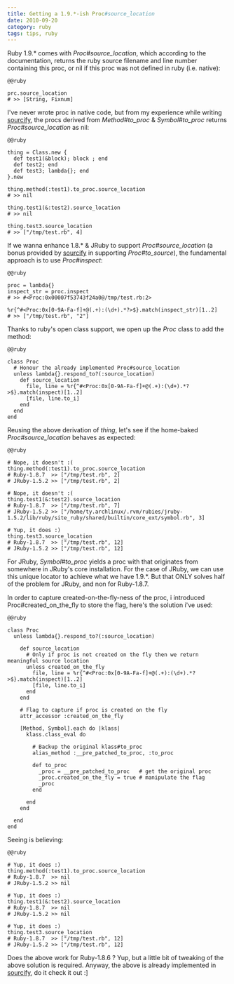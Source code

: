 ```yaml
--- 
title: Getting a 1.9.*-ish Proc#source_location
date: 2010-09-20
category: ruby
tags: tips, ruby
---
```

Ruby 1.9.* comes with *Proc#source_location*, which according to the documentation,
returns the ruby source filename and line number containing this proc, or nil if
this proc was not defined in ruby (i.e. native):

    @@ruby

    prc.source_location
    # >> [String, Fixnum]

I've never wrote proc in native code, but from my experience while writing
[sourcify](http://github.com/ngty/sourcify), the procs derived from
*Method#to_proc* & *Symbol#to_proc* returns *Proc#source_location* as nil:

    @@ruby

    thing = Class.new {
      def test1(&block); block ; end
      def test2; end
      def test3; lambda{}; end
    }.new

    thing.method(:test1).to_proc.source_location
    # >> nil

    thing.test1(&:test2).source_location
    # >> nil

    thing.test3.source_location
    # >> ["/tmp/test.rb", 4]

If we wanna enhance 1.8.* & JRuby to support *Proc#source_location* (a bonus
provided by [sourcify](http://github.com/ngty/sourcify) in supporting
*Proc#to_source*), the fundamental approach is to use *Proc#inspect*:

    @@ruby

    proc = lambda{}
    inspect_str = proc.inspect
    # >> #<Proc:0x00007f53743f24a0@/tmp/test.rb:2>

    %r{^#<Proc:0x[0-9A-Fa-f]+@(.+):(\d+).*?>$}.match(inspect_str)[1..2]
    # >> ["/tmp/test.rb", "2"]

Thanks to ruby's open class support, we open up the *Proc* class to add the method:

    @@ruby

    class Proc
      # Honour the already implemented Proc#source_location
      unless lambda{}.respond_to?(:source_location)
        def source_location
          file, line = %r{^#<Proc:0x[0-9A-Fa-f]+@(.+):(\d+).*?>$}.match(inspect)[1..2]
          [file, line.to_i]
        end
      end
    end

Reusing the above derivation of *thing*, let's see if the home-baked *Proc#source_location*
behaves as expected:

    @@ruby

    # Nope, it doesn't :(
    thing.method(:test1).to_proc.source_location
    # Ruby-1.8.7  >> ["/tmp/test.rb", 2]
    # JRuby-1.5.2 >> ["/tmp/test.rb", 2]

    # Nope, it doesn't :(
    thing.test1(&:test2).source_location
    # Ruby-1.8.7  >> ["/tmp/test.rb", 7]
    # JRuby-1.5.2 >> ["/home/ty.archlinux/.rvm/rubies/jruby-1.5.2/lib/ruby/site_ruby/shared/builtin/core_ext/symbol.rb", 3]

    # Yup, it does :)
    thing.test3.source_location
    # Ruby-1.8.7  >> ["/tmp/test.rb", 12]
    # JRuby-1.5.2 >> ["/tmp/test.rb", 12]

For JRuby, *Symbol#to_proc* yields a proc with that originates from somewhere in JRuby's
core installation. For the case of JRuby, we can use this unique locator to achieve what
we have 1.9.*. But that ONLY solves half of the problem for JRuby, and non for Ruby-1.8.7.

In order to capture created-on-the-fly-ness of the proc, i introduced
Proc#created_on_the_fly to store the flag, here's the solution i've used:

    @@ruby

    class Proc
      unless lambda{}.respond_to?(:source_location)

        def source_location
          # Only if proc is not created on the fly then we return meaningful source location
          unless created_on_the_fly
            file, line = %r{^#<Proc:0x[0-9A-Fa-f]+@(.+):(\d+).*?>$}.match(inspect)[1..2]
            [file, line.to_i]
          end
        end

        # Flag to capture if proc is created on the fly
        attr_accessor :created_on_the_fly

        [Method, Symbol].each do |klass|
          klass.class_eval do

            # Backup the original klass#to_proc
            alias_method :__pre_patched_to_proc, :to_proc

            def to_proc
              _proc = __pre_patched_to_proc   # get the original proc
              _proc.created_on_the_fly = true # manipulate the flag
              _proc
            end

          end
        end

      end
    end

Seeing is believing:

    @@ruby

    # Yup, it does :)
    thing.method(:test1).to_proc.source_location
    # Ruby-1.8.7  >> nil
    # JRuby-1.5.2 >> nil

    # Yup, it does :)
    thing.test1(&:test2).source_location
    # Ruby-1.8.7  >> nil
    # JRuby-1.5.2 >> nil

    # Yup, it does :)
    thing.test3.source_location
    # Ruby-1.8.7  >> ["/tmp/test.rb", 12]
    # JRuby-1.5.2 >> ["/tmp/test.rb", 12]

Does the above work for Ruby-1.8.6 ? Yup, but a little bit of tweaking of the above
solution is required. Anyway, the above is already implemented in
[sourcify](http://github.com/ngty/sourcify), do it check it out :]

